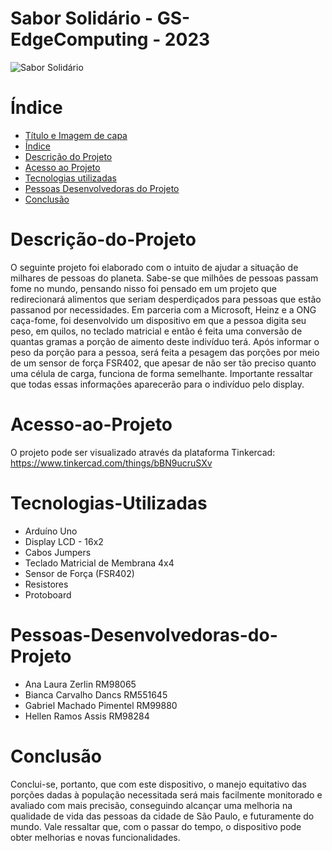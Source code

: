 # Sabor Solidário - GS-EdgeComputing - 2023
![Sabor Solidário](https://raw.githubusercontent.com/GabrielMachadoCP/GS_EdgeComputing/9de789d908fa20e73c8f677c4b153db2cb55a55b/Sabor%20Solid%C3%A1rio.png)

# Índice 
* [Título e Imagem de capa](#Sabor-Solidário-GS-EdgeComputing)
* [Índice](#índice)
* [Descrição do Projeto](#Descrição-do-Projeto)
* [Acesso ao Projeto](#Acesso-ao-Projeto)
* [Tecnologias utilizadas](#Tecnologias-Utilizadas)
* [Pessoas Desenvolvedoras do Projeto](#Pessoas-Desenvolvedoras-do-Projeto)
* [Conclusão](#Conclusão)

# Descrição-do-Projeto
O seguinte projeto foi elaborado com o intuito de ajudar a situação de milhares de pessoas do planeta. Sabe-se que milhões de pessoas passam fome no mundo, pensando nisso foi pensado em um projeto que redirecionará alimentos que seriam desperdiçados para pessoas que estão passanod por necessidades. Em parceria com a Microsoft, Heinz e a ONG caça-fome, foi desenvolvido um dispositivo em que a pessoa digita seu peso, em quilos, no teclado matricial e então é feita uma conversão de quantas gramas a porção de aimento deste indivíduo terá. Após informar o peso da porção para a pessoa, será feita a pesagem das porções por meio de um sensor de força FSR402, que apesar de não ser tão preciso quanto uma célula de carga, funciona de forma semelhante. Importante ressaltar que todas essas informações aparecerão para o indivíduo pelo display. 

# Acesso-ao-Projeto
O projeto pode ser visualizado através da plataforma Tinkercad:
https://www.tinkercad.com/things/bBN9ucruSXv

# Tecnologias-Utilizadas
* Arduíno Uno
* Display LCD - 16x2
* Cabos Jumpers
* Teclado Matricial de Membrana 4x4
* Sensor de Força (FSR402)
* Resistores
* Protoboard

# Pessoas-Desenvolvedoras-do-Projeto
* Ana Laura Zerlin					    RM98065
* Bianca Carvalho Dancs					RM551645
* Gabriel Machado Pimentel				RM99880
* Hellen Ramos Assis					RM98284

# Conclusão
Conclui-se, portanto, que com este dispositivo, o manejo equitativo das porções dadas à população necessitada será mais facilmente monitorado e avaliado com mais precisão, conseguindo alcançar uma melhoria na qualidade de vida das pessoas da cidade de São Paulo, e futuramente do mundo. Vale ressaltar que, com o passar do tempo, o dispositivo pode obter melhorias e novas funcionalidades.
